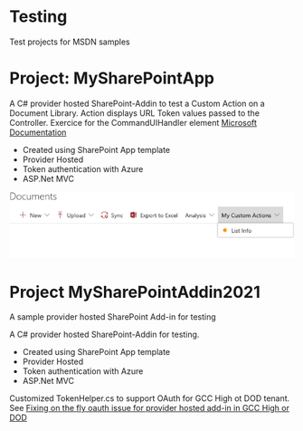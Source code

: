 # Testing
Test projects for MSDN samples

# Project: MySharePointApp
A C# provider hosted SharePoint-Addin to test a Custom Action on a Document Library.  Action displays URL Token values passed to the Controller.
Exercice for the CommandUIHandler element [Microsoft Documentation](https://docs.microsoft.com/en-us/sharepoint/dev/schema/commanduihandler-element)
- Created using SharePoint App template
- Provider Hosted
- Token authentication with Azure
- ASP.Net MVC

![Action Button on a Modern Page](MySharePointApp/CustomActionCapture.PNG?raw=true "Action Button on a Modern Page")

# Project MySharePointAddin2021
A sample provider hosted SharePoint Add-in for testing

A C# provider hosted SharePoint-Addin for testing.
- Created using SharePoint App template
- Provider Hosted
- Token authentication with Azure
- ASP.Net MVC

Customized TokenHelper.cs to support OAuth for GCC High ot DOD tenant. See [Fixing on the fly oauth issue for provider hosted add-in in GCC High or DOD](https://techcommunity.microsoft.com/t5/microsoft-sharepoint-blog/fixing-on-the-fly-oauth-issue-for-provider-hosted-add-in-in-gcc/ba-p/510115)
